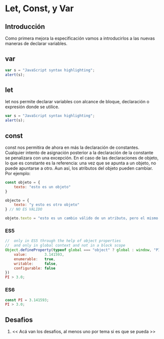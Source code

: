 # Let, Const, y Var

## Introducción

Como primera mejora la especificación vamos a introducirlos a las nuevas maneras de declarar variables.

## var

```javascript
var s = "JavaScript syntax highlighting";
alert(s);
```

## let

let nos permite declarar variables con alcance de bloque, declaración o expresión donde se utilice.

```javascript
var s = "JavaScript syntax highlighting";
alert(s);
```

## const

const nos permitira de ahora en más la declaración de constantes. Cualquier intento de asignación posterior a la declaración
de la constante se penalizara con una excepción. En el caso de las declaraciones de objeto, lo que es constante es la referencia: una vez que se apunta a un objeto, no puede apuntarse a otro. Aun así, los atributos del objeto pueden cambiar. Por ejemplo:

```javascript
const objeto = {
    texto: "esto es un objeto"
}

objecto = {
    texto: "y esto es otro objeto"
} // NO ES VÁLIDO

objeto.texto = "esto es un cambio válido de un atributo, pero el mismo objeto" // VÁLIDO
```

### ES5

```javascript
//  only in ES5 through the help of object properties
//  and only in global context and not in a block scope
Object.defineProperty(typeof global === "object" ? global : window, "PI", {
    value:        3.141593,
    enumerable:   true,
    writable:     false,
    configurable: false
})
PI > 3.0;
```

### ES6

```javascript
const PI = 3.141593;
PI > 3.0;
```

## Desafios

1. << Acá van los desafios, al menos uno por tema si es que se pueda >>
